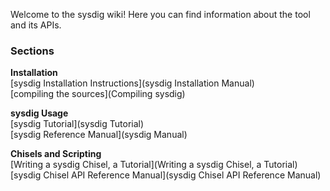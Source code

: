 Welcome to the sysdig wiki!
Here you can find information about the tool and its APIs.
### Sections
**Installation**  
[sysdig Installation Instructions](sysdig Installation Manual)  
[compiling the sources](Compiling sysdig)

**sysdig Usage**  
[sysdig Tutorial](sysdig Tutorial)  
[sysdig Reference Manual](sysdig Manual)  

**Chisels and Scripting**  
[Writing a sysdig Chisel, a Tutorial](Writing a sysdig Chisel, a Tutorial)  
[sysdig Chisel API Reference Manual](sysdig Chisel API Reference Manual)
